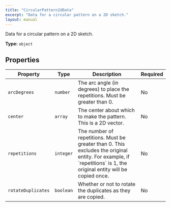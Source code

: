 ```yaml
---
title: "CircularPattern2dData"
excerpt: "Data for a circular pattern on a 2D sketch."
layout: manual
---
```


Data for a circular pattern on a 2D sketch.


**Type:** `object`

## Properties

| Property | Type | Description | Required |
|----------|------|-------------|----------|
| `arcDegrees` | `number` | The arc angle (in degrees) to place the repetitions. Must be greater than 0. | No |
| `center` | `array` | The center about which to make the pattern. This is a 2D vector. | No |
| `repetitions` | `integer` | The number of repetitions. Must be greater than 0. This excludes the original entity. For example, if &#x60;repetitions&#x60; is 1, the original entity will be copied once. | No |
| `rotateDuplicates` | `boolean` | Whether or not to rotate the duplicates as they are copied. | No |


